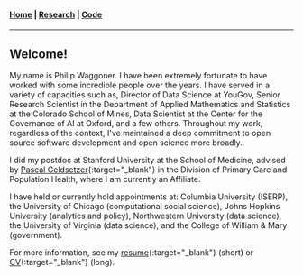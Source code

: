 #### [Home](https://pdwaggoner.github.io) | [Research](/Research.md) | [Code](/Code.md)
___________

## Welcome!

My name is Philip Waggoner. I have been extremely fortunate to have worked with some incredible people over the years. I have served in a variety of capacities such as, Director of Data Science at YouGov, Senior Research Scientist in the Department of Applied Mathematics and Statistics at the Colorado School of Mines, Data Scientist at the Center for the Governance of AI at Oxford, and a few others. Throughout my work, regardless of the context, I've maintained a deep commitment to open source software development and open science more broadly. 

I did my postdoc at Stanford University at the School of Medicine, advised by [Pascal Geldsetzer](https://profiles.stanford.edu/pascal-geldsetzer){:target="_blank"} in the Division of Primary Care and Population Health, where I am currently an Affiliate.

I have held or currently hold appointments at: Columbia University (ISERP), the University of Chicago (computational social science), Johns Hopkins University (analytics and policy), Northwestern University (data science), the University of Virginia (data science), and the College of William & Mary (government).

For more information, see my [resume](https://www.dropbox.com/s/cqkdj0mmceglh4v/Philip%20Waggoner_Resume.pdf?dl=0){:target="_blank"} (short) or [CV](https://www.dropbox.com/s/c9sa17y6j4y5o45/Philip%20Waggoner_CV.pdf?dl=0){:target="_blank"} (long).
